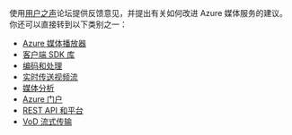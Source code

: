 使用[用户之声](http://go.microsoft.com/fwlink/?linkid=698785&clcid=0x409)论坛提供反馈意见，并提出有关如何改进 Azure 媒体服务的建议。你还可以直接转到以下类别之一：

* [Azure 媒体播放器](https://feedback.azure.com/forums/169396-media-services/category/109320-azure-media-player/)
* [客户端 SDK 库](https://feedback.azure.com/forums/169396-media-services/category/144435-client-sdks/)
* [编码和处理](https://feedback.azure.com/forums/169396-media-services/category/144411-encoding-and-processing/)
* [实时传送视频流](https://feedback.azure.com/forums/169396-media-services/category/144414-live-streaming/)
* [媒体分析](https://feedback.azure.com/forums/169396-media-services/category/146181-media-analytics)
* [Azure 门户](https://feedback.azure.com/forums/169396-media-services/category/144432-portal/)
* [REST API 和平台](https://feedback.azure.com/forums/169396-media-services/category/144423-rest-api-and-platform/)
* [VoD 流式传输](https://feedback.azure.com/forums/169396-media-services/category/144429-vod-streaming/)

<!---HONumber=AcomDC_0921_2016-->